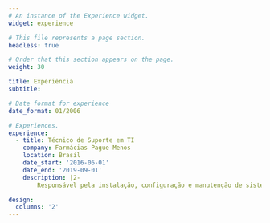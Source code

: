 ```yaml
---
# An instance of the Experience widget.
widget: experience

# This file represents a page section.
headless: true

# Order that this section appears on the page.
weight: 30

title: Experiência
subtitle:

# Date format for experience
date_format: 01/2006

# Experiences.
experience:
  - title: Técnico de Suporte em TI
    company: Farmácias Pague Menos
    location: Brasil
    date_start: '2016-06-01'
    date_end: '2019-09-01'
    description: |2-
        Responsável pela instalação, configuração e manutenção de sistemas operacionais, programas, equipamentos, data center e redes. Suporte e treinamento aos usuários no Centro de Distribuição em Goiás.

design:
  columns: '2'
---
```

